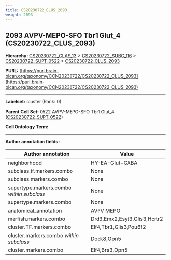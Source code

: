 ```yaml
---
title: CS20230722_CLUS_2093
weight: 2093
---
```

## 2093 AVPV-MEPO-SFO Tbr1 Glut_4 (CS20230722_CLUS_2093)
<b>Hierarchy: </b>
[CS20230722_CLAS_13](../CS20230722_CLAS_13) >
[CS20230722_SUBC_116](../CS20230722_SUBC_116) >
[CS20230722_SUPT_0522](../CS20230722_SUPT_0522) >
[CS20230722_CLUS_2093](../CS20230722_CLUS_2093)

**PURL:** [https://purl.brain-bican.org/taxonomy/CCN20230722/CS20230722_CLUS_2093](https://purl.brain-bican.org/taxonomy/CCN20230722/CS20230722_CLUS_2093)

---


**Labelset:** cluster (Rank: 0)

**Parent Cell Set:** 0522 AVPV-MEPO-SFO Tbr1 Glut_4 ([CS20230722_SUPT_0522](../CS20230722_SUPT_0522))



**Cell Ontology Term:** 

[MARKER GENES.]: #


---

[TRANSFERRED ANNOTATIONS.]: #


[AUTHOR ANNOTATION FIELDS.]: #


**Author annotation fields:**

| Author annotation | Value |
|-------------------|-------|
|neighborhood|HY-EA-Glut-GABA|
|subclass.tf.markers.combo|None|
|subclass.markers.combo|None|
|supertype.markers.combo _within subclass_|None|
|supertype.markers.combo|None|
|anatomical_annotation|AVPV MEPO|
|merfish.markers.combo|Drd3,Emx2,Esyt3,Glis3,Hcrtr2|
|cluster.TF.markers.combo|Elf4,Tbr1,Glis3,Pou6f2|
|cluster.markers.combo _within subclass_|Dock8,Opn5|
|cluster.markers.combo|Elf4,Brs3,Opn5|
